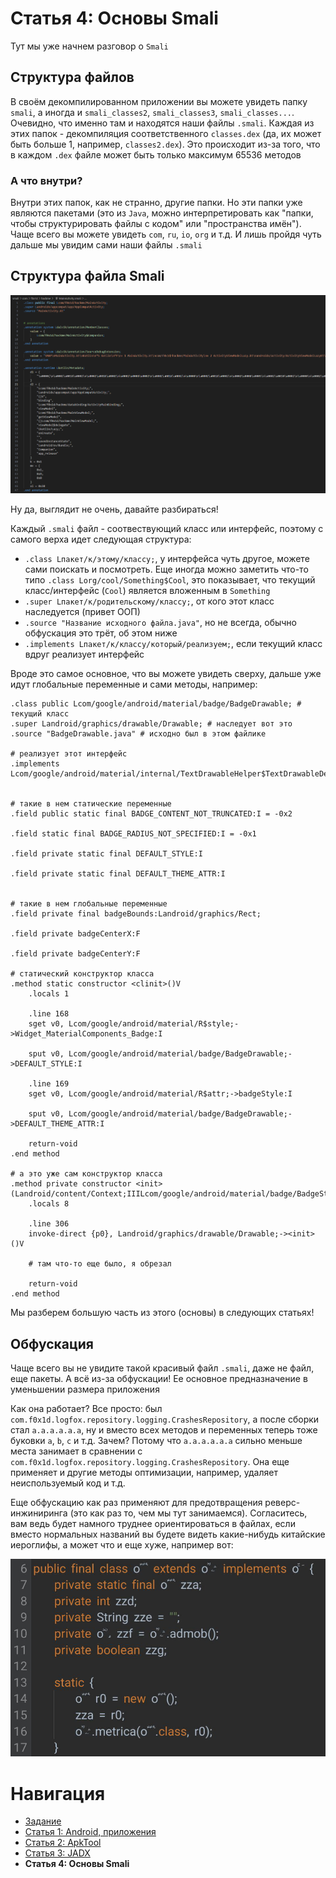 # Статья 4: Основы Smali

Тут мы уже начнем разговор о `Smali`

## Структура файлов

В своём декомпилированном приложении вы можете увидеть папку `smali`, а иногда и `smali_classes2`, `smali_classes3`, `smali_classes...`. 
Очевидно, что именно там и находятся наши файлы `.smali`. Каждая из этих папок - декомпиляция соответственного `classes.dex` (да, их может быть больше 1, например, `classes2.dex`). Это происходит из-за того, что в каждом `.dex` файле может быть только максимум 65536 методов

### А что внутри?

Внутри этих папок, как не странно, другие папки. Но эти папки уже являются пакетами (это из `Java`, можно интерпретировать как "папки, чтобы структурировать файлы с кодом" или "пространства имён"). Чаще всего вы можете увидеть `com`, `ru`, `io`, `org` и т.д. И лишь пройдя чуть дальше мы увидим сами наши файлы `.smali`

## Структура файла Smali

<img src="../assets/images/2.png" />

Ну да, выглядит не очень, давайте разбираться!

Каждый `.smali` файл - соотвествующий класс или интерфейс, поэтому с самого верха идет следующая структура:
- `.class Lпакет/к/этому/классу;`, у интерфейса чуть другое, можете сами поискать и посмотреть. Еще иногда можно заметить что-то типо `.class Lorg/cool/Something$Cool`, это показывает, что текущий класс/интерфейс (`Cool`) является вложенным в `Something`
- `.super Lпакет/к/родительскому/классу;`, от кого этот класс наследуется (привет ООП)
- `.source "Название исходного файла.java"`, но не всегда, обычно обфускация это трёт, об этом ниже
- `.implements Lпакет/к/классу/который/реализуем;`, если текущий класс вдруг реализует интерфейс

Вроде это самое основное, что вы можете увидеть сверху, дальше уже идут глобальные переменные и сами методы, например:
```smali
.class public Lcom/google/android/material/badge/BadgeDrawable; # текущий класс
.super Landroid/graphics/drawable/Drawable; # наследует вот это
.source "BadgeDrawable.java" # исходно был в этом файлике

# реализует этот интерфейс
.implements Lcom/google/android/material/internal/TextDrawableHelper$TextDrawableDelegate;


# такие в нем статические переменные
.field public static final BADGE_CONTENT_NOT_TRUNCATED:I = -0x2

.field static final BADGE_RADIUS_NOT_SPECIFIED:I = -0x1

.field private static final DEFAULT_STYLE:I

.field private static final DEFAULT_THEME_ATTR:I


# такие в нем глобальные переменные
.field private final badgeBounds:Landroid/graphics/Rect;

.field private badgeCenterX:F

.field private badgeCenterY:F

# статический конструктор класса
.method static constructor <clinit>()V
    .locals 1

    .line 168
    sget v0, Lcom/google/android/material/R$style;->Widget_MaterialComponents_Badge:I

    sput v0, Lcom/google/android/material/badge/BadgeDrawable;->DEFAULT_STYLE:I

    .line 169
    sget v0, Lcom/google/android/material/R$attr;->badgeStyle:I

    sput v0, Lcom/google/android/material/badge/BadgeDrawable;->DEFAULT_THEME_ATTR:I

    return-void
.end method

# а это уже сам конструктор класса
.method private constructor <init>(Landroid/content/Context;IIILcom/google/android/material/badge/BadgeState$State;)V
    .locals 8

    .line 306
    invoke-direct {p0}, Landroid/graphics/drawable/Drawable;-><init>()V

    # там что-то еще было, я обрезал

    return-void
.end method
```

Мы разберем большую часть из этого (основы) в следующих статьях!

## Обфускация

Чаще всего вы не увидите такой красивый файл `.smali`, даже не файл, еще пакеты. А всё из-за обфускации! Ее основное предназначение в уменьшении размера приложения

Как она работает? Все просто: был `com.f0x1d.logfox.repository.logging.CrashesRepository`, а после сборки стал `a.a.a.a.a.a`, ну и вместо всех методов и переменных теперь тоже буковки `a`, `b`, `c` и т.д. Зачем? Потому что `a.a.a.a.a.a` сильно меньше места занимает в сравнении с `com.f0x1d.logfox.repository.logging.CrashesRepository`. Она еще применяет и другие методы оптимизации, например, удаляет неиспользуемый код и т.д.

Еще обфускацию как раз применяют для предотвращения реверс-инжиниринга (это как раз то, чем мы тут занимаемся). Согласитесь, вам ведь будет намного труднее ориентироваться в файлах, если вместо нормальных названий вы будете видеть какие-нибудь китайские иероглифы, а может что и еще хуже, например вот:

<img src="./../assets/images/3.jpg" />

# Навигация

- [Задание](../README.md)
- [Статья 1: Android, приложения](./APPS.md)
- [Статья 2: ApkTool](./APKTOOL.md)
- [Статья 3: JADX](./JADX.md)
- **Статья 4: Основы Smali**
